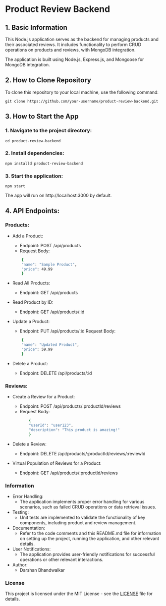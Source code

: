 # Product Review Backend

## 1. Basic Information

This Node.js application serves as the backend for managing products and their associated reviews. It includes functionality to perform CRUD operations on products and reviews, with MongoDB integration.

The application is built using Node.js, Express.js, and Mongoose for MongoDB integration.

## 2. How to Clone Repository

To clone this repository to your local machine, use the following command:

    git clone https://github.com/your-username/product-review-backend.git

## 3. How to Start the App

### 1. Navigate to the project directory:
    cd product-review-backend
### 2. Install dependencies:
    npm installd product-review-backend
### 3. Start the application:
    npm start
The app will run on http://localhost:3000 by default.

## 4. API Endpoints:
### Products:
- Add a Product:

    - Endpoint: POST /api/products
    - Request Body:
    ```bash
        {
        "name": "Sample Product",
        "price": 49.99
        }
    ```
- Read All Products:

    - Endpoint: GET /api/products
- Read Product by ID:

    - Endpoint: GET /api/products/:id
- Update a Product:

    - Endpoint: PUT /api/products/:id
    Request Body:
    ```bash
        {
        "name": "Updated Product",
        "price": 59.99
        }
    ```
- Delete a Product:

    - Endpoint: DELETE /api/products/:id
### Reviews:
- Create a Review for a Product:

    - Endpoint: POST /api/products/:productId/reviews
    - Request Body:
        ```bash
            {
            "userId": "user123",
            "description": "This product is amazing!"
            }
        ```
- Delete a Review:

    - Endpoint: DELETE /api/products/:productId/reviews/:reviewId
- Virtual Population of Reviews for a Product:

    - Endpoint: GET /api/products/:productId/reviews

### Information
- Error Handling:
    - The application implements proper error handling for various scenarios, such as failed CRUD operations or data retrieval issues.
- Testing:
    - Unit tests are implemented to validate the functionality of key components, including product and review management.
- Documentation:
    - Refer to the code comments and this README.md file for information on setting up the project, running the application, and other relevant details.
- User Notifications:
    - The application provides user-friendly notifications for successful operations or other relevant interactions.
- Author:
    - Darshan Bhandwalkar
### License

This project is licensed under the MIT License - see the [LICENSE](https://github.com/bhandwalkardarshan/GAI_2/blob/main/LICENSE) file for details.

